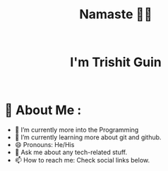   <h1 align="center"> Namaste 🙏🏻 </h1> </br>
  <h1 align="center"> I'm Trishit Guin </h1> </br>
  
# 💫 About Me :
- 🔭 I’m currently more into the Programming
- 🌱 I’m currently learning more about git and github. 
- 😄 Pronouns: He/His
- 💬 Ask me about any tech-related stuff.
- 📫 How to reach me: Check social links below.
</br>


